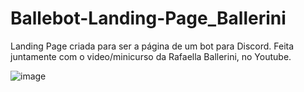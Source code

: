 # Ballebot-Landing-Page_Ballerini
Landing Page criada para ser a página de um bot para Discord. Feita juntamente com o video/minicurso da Rafaella Ballerini, no Youtube. 

![image](https://user-images.githubusercontent.com/36114140/156025558-654d1ac1-6672-486f-b063-e1234a38b84b.png)
